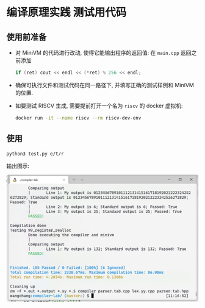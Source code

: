 # 编译原理实践 测试用代码

## 使用前准备

* 对 MiniVM 的代码进行改动, 使得它能输出程序的返回值: 在 ```main.cpp``` 返回之前添加

  ```C++
  if (ret) cout << endl << (*ret) % 256 << endl;
  ```

* 确保可执行文件和测试代码在同一路径下, 并填写正确的测试样例和 MiniVM 的位置.

* 如要测试 RISCV 生成, 需要提前打开一个名为 ```riscv``` 的 docker 虚拟机:

  ```bash
  docker run -it --name riscv --rm riscv-dev-env
  ```

## 使用

````bash
python3 test.py e/t/r
````

输出图示:

<img src="fig.png" width="600px" />